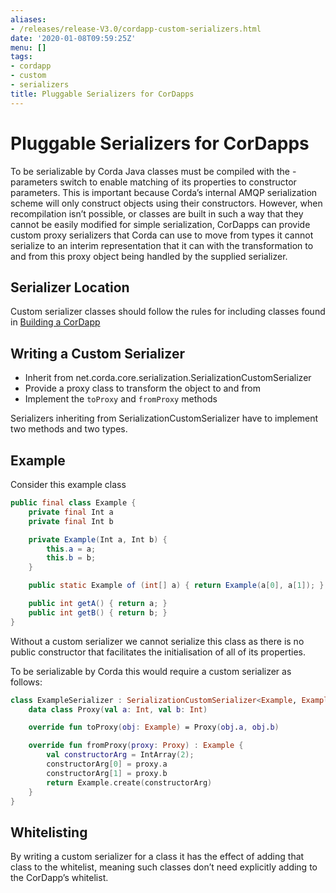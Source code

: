 ```yaml
---
aliases:
- /releases/release-V3.0/cordapp-custom-serializers.html
date: '2020-01-08T09:59:25Z'
menu: []
tags:
- cordapp
- custom
- serializers
title: Pluggable Serializers for CorDapps
---
```



# Pluggable Serializers for CorDapps


To be serializable by Corda Java classes must be compiled with the -parameters switch to enable matching of its properties
to constructor parameters. This is important because Corda’s internal AMQP serialization scheme will only construct
objects using their constructors. However, when recompilation isn’t possible, or classes are built in such a way that
they cannot be easily modified for simple serialization, CorDapps can provide custom proxy serializers that Corda
can use to move from types it cannot serialize to an interim representation that it can with the transformation to and
from this proxy object being handled by the supplied serializer.


## Serializer Location

Custom serializer classes should follow the rules for including classes found in [Building a CorDapp](cordapp-build-systems.md)


## Writing a Custom Serializer


* Inherit from net.corda.core.serialization.SerializationCustomSerializer
* Provide a proxy class to transform the object to and from
* Implement the `toProxy` and `fromProxy` methods

Serializers inheriting from SerializationCustomSerializer have to implement two methods and two types.


## Example

Consider this example class

```java
public final class Example {
    private final Int a
    private final Int b

    private Example(Int a, Int b) {
        this.a = a;
        this.b = b;
    }

    public static Example of (int[] a) { return Example(a[0], a[1]); }

    public int getA() { return a; }
    public int getB() { return b; }
}
```

Without a custom serializer we cannot serialize this class as there is no public constructor that facilitates the
initialisation of all of its properties.

To be serializable by Corda this would require a custom serializer as follows:

```kotlin
class ExampleSerializer : SerializationCustomSerializer<Example, ExampleSerializer.Proxy> {
    data class Proxy(val a: Int, val b: Int)

    override fun toProxy(obj: Example) = Proxy(obj.a, obj.b)

    override fun fromProxy(proxy: Proxy) : Example {
        val constructorArg = IntArray(2);
        constructorArg[0] = proxy.a
        constructorArg[1] = proxy.b
        return Example.create(constructorArg)
    }
}
```


## Whitelisting

By writing a custom serializer for a class it has the effect of adding that class to the whitelist, meaning such
classes don’t need explicitly adding to the CorDapp’s whitelist.

